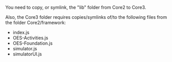 You need to copy, or symlink, the "lib" folder from Core2 to Core3.

Also, the Core3 folder requires copies/symlinks of/to the following files from the folder Core2/framework:

* index.js
* OES-Activities.js
* OES-Foundation.js
* simulator.js
* simulatorUI.js
